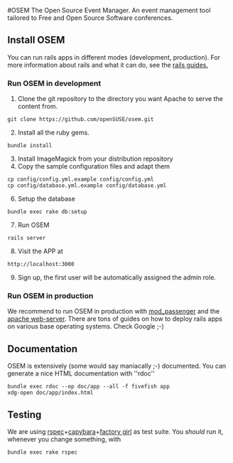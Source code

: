 #OSEM
The Open Source Event Manager. An event management tool tailored to Free and Open Source Software conferences.

## Install OSEM
You can run rails apps in different modes (development, production). For more information
about rails and what it can do, see the [rails guides.](http://guides.rubyonrails.org/getting_started.html)

### Run OSEM in development
1. Clone the git repository to the directory you want Apache to serve the content from.
```
git clone https://github.com/openSUSE/osem.git
```
2. Install all the ruby gems.
```
bundle install
```
3. Install ImageMagick from your distribution repository
4. Copy the sample configuration files and adapt them
```
cp config/config.yml.example config/config.yml
cp config/database.yml.example config/database.yml
```
6. Setup the database
```
bundle exec rake db:setup
```
7. Run OSEM
```
rails server
```
8. Visit the APP at 
```
http://localhost:3000
```
9. Sign up, the first user will be automatically assigned the admin role.

### Run OSEM in production
We recommend to run OSEM in production with [mod_passenger](https://www.phusionpassenger.com/download/#open_source)
and the [apache web-server](https://www.apache.org/). There are tons of guides on how to deploy rails apps on various
base operating systems. Check Google ;-)

## Documentation
OSEM is extensively (some would say maniacally ;-) documented. You can generate a nice HTML documentation with ''rdoc''
```
bundle exec rdoc --op doc/app --all -f fivefish app 
xdg-open doc/app/index.html 
```

## Testing
We are using [rspec](http://rspec.info/)+[capybara](http://jnicklas.github.io/capybara/)+[factory girl](https://github.com/thoughtbot/factory_girl) as test suite. You *should* run it, whenever you change something, with
```
bundle exec rake rspec
```
